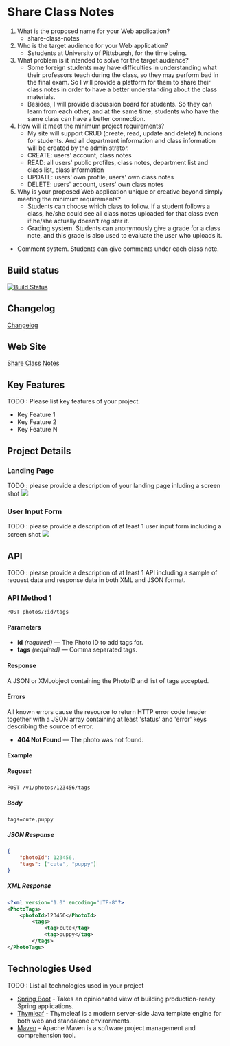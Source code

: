 # Share Class Notes

1. What is the proposed name for your Web application?
    - share-class-notes
2. Who is the target audience for your Web application?
    - Sstudents at University of Pittsburgh, for the time being.
3. What problem is it intended to solve for the target audience?
    - Some foreign students may have difficulties in understanding what their professors teach during the class, so they may perform bad in the final exam. So I will provide a platform for them to share their class notes in order to have a better understanding about the class materials.
    - Besides, I will provide discussion board for students. So they can learn from each other, and at the same time, students who have the same class can have a better connection.
4. How will it meet the minimum project requirements?
    - My site will support CRUD (create, read, update and delete) funcions for students. And all department information and class information will be created by the administrator.
    - CREATE: users' account, class notes
    - READ: all users' public profiles, class notes, department list and class list, class information
    - UPDATE: users' own profile, users' own class notes
    - DELETE: users' account, users' own class notes
5. Why is your proposed Web application unique or creative beyond simply meeting the minimum requirements?
    - Students can choose which class to follow. If a student follows a class, he/she could see all class notes uploaded for that class even if he/she actually doesn't register it.
    - Grading system. Students can anonymously give a grade for a class note, and this grade is also used to evaluate the user who uploads it.
- Comment system. Students can give comments under each class note. 



## Build status

[![Build Status](https://travis-ci.org/infsci2560sp17/full-stack-web-April777.svg?branch=master)](https://travis-ci.org/infsci2560sp17/full-stack-web-April777)


## Changelog

[Changelog](CHANGELOG.md)


## Web Site

[Share Class Notes](https://share-class-notes.herokuapp.com/)

## Key Features

TODO : Please list key features of your project.

* Key Feature 1
* Key Feature 2
* Key Feature N

## Project Details

### Landing Page

TODO : please provide a description of your landing page inluding a screen shot ![](https://.../image.JPG)

### User Input Form

TODO : please provide a description of at least 1 user input form including a screen shot ![](https://.../image.jpg)

## API

TODO : please provide a description of at least 1 API including a sample of request data and response data in both XML and JSON format.

### API Method 1

    POST photos/:id/tags

#### Parameters

- **id** _(required)_ — The Photo ID to add tags for.
- **tags** _(required)_ — Comma separated tags.

#### Response

A JSON or XMLobject containing the PhotoID and list of tags accepted.

#### Errors

All known errors cause the resource to return HTTP error code header together with a JSON array containing at least 'status' and 'error' keys describing the source of error.

- **404 Not Found** — The photo was not found.

#### Example

##### Request

    POST /v1/photos/123456/tags

##### Body

    tags=cute,puppy


##### JSON Response

```json
{
    "photoId": 123456,
    "tags": ["cute", "puppy"]
}
```

##### XML Response

```xml
<?xml version="1.0" encoding="UTF-8"?>
<PhotoTags>
    <photoId>123456</PhotoId>
        <tags>
            <tag>cute</tag>
            <tag>puppy</tag>
        </tags>
</PhotoTags>
```

## Technologies Used

TODO : List all technologies used in your project

- [Spring Boot](https://projects.spring.io/spring-boot/) - Takes an opinionated view of building production-ready Spring applications.
- [Thymleaf](http://www.thymeleaf.org/) - Thymeleaf is a modern server-side Java template engine for both web and standalone environments.
- [Maven](https://maven.apache.org/) - Apache Maven is a software project management and comprehension tool.
